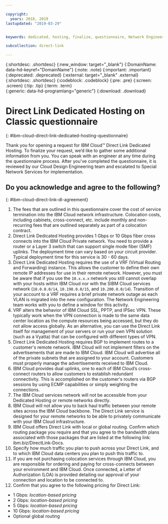 ```yaml
---

copyright:
  years: 2018, 2019
lastupdated: "2019-03-29"


keywords: dedicated, hosting, finalize, questionnaire, Network Engineering, billing, fees, VRF, BGP, case, cross-connects, datacenters, data, center, backhaul, single mode, single-mode, fiber, Letter of Authorization, LOA, contract

subcollection: direct-link

---
```


{:shortdesc: .shortdesc}
{:new_window: target="_blank"}
{:DomainName: data-hd-keyref="DomainName"}
{:note: .note}
{:important: .important}
{:deprecated: .deprecated}
{:external: target="_blank" .external}
{:shortdesc: .shortdesc}
{:codeblock: .codeblock}
{:pre: .pre}
{:screen: .screen}
{:tip: .tip}
{:term: .term}  
{:generic: data-hd-programlang="generic"}
{:download: .download}  

# Direct Link Dedicated Hosting on Classic questionnaire
{: #ibm-cloud-direct-link-dedicated-hosting-questionnaire}

Thank you for opening a request for IBM Cloud™ Direct Link Dedicated Hosting. To finalize your request, we’d like to gather some additional information from you. You can speak with an engineer at any time during the questionnaire process. After you've completed the questionnaire, it is reviewed by our Cloud Design Engineering team and escalated to Special Network Services for implementation.

## Do you acknowledge and agree to the following?
{: #ibm-cloud-direct-link-dl-agreement}

1. The fees that are outlined in this questionnaire cover the cost of service termination into the IBM Cloud network infrastructure. Colocation costs, including cabinets, cross-connect, etc. include monthly and non-recurring fees that are outlined separately as part of a colocation contract.
2. Direct Link Dedicated Hosting provides 1 Gbps or 10 Gbps fiber cross connects into the IBM Cloud Private network. You need to provide a router or a Layer 3 switch that can support single mode fiber (SMF) uplinks. The deployment time can vary based on your circuit provider. Typical deployment time for this service is 30 - 60 days.
3. Direct Link Dedicated Hosting requires the use of a VRF (Virtual Routing and Forwarding) instance. This allows the customer to define their own remote IP addresses for use in their remote network. However, you must be aware that if you use the `10.x.x.x` network you still cannot overlap with your hosts within IBM Cloud nor with the SIBM Cloud services network (`10.0.0.0/14`, `10.198.0.0/15`, and `10.200.0.0/14`). Transition of your account to a VRF requires a brief private network outage as each VLAN is migrated into the new configuration. The Network Engineering team works with you to define a window for this activity.
4. VRF alters the behavior of IBM Cloud SSL, PPTP, and IPSec VPN. These typically work when the VPN connection is made to the same data center location as the compute resources being accessed, but they do not allow access globally. As an alternative, you can use the Direct Link itself for management of your servers or run your own VPN solution (such as a Vyatta) that can be configured with different types of VPN. 
5. Direct Link Dedicated Hosting requires BGP to implement routes to a customer's remote network. IBM Cloud will not implement filters on the advertisements that are made to IBM Cloud. IBM Cloud will advertise all of the private subnets that are assigned to your account. Customers must properly manage the advertisements received to IBM Cloud.
6. IBM Cloud provides dual uplinks, one to each of IBM Cloud’s cross-connect routers to allow customers to establish redundant connectivity. This is accomplished on the customer's routers via BGP sessions by using ECMP capabilities or simply weighting the connections.
7. The IBM Cloud services network will not be accessible from your Dedicated Hosting or remote networks directly.
8. IBM Cloud will not allow you to back haul traffic between your remote sites across the IBM Cloud backbone. The Direct Link service is designed for your remote networks to be able to privately communicate with your IBM Cloud infrastructure.
9. IBM Cloud offers Direct Link with local or global routing. Confirm which routing package you require and that you agree to the bandwidth plans associated with those packages that are listed at the following link: ibm.biz/DirectLink-Docs.
10. Specify how much traffic you plan to push across your Direct Link, and to which IBM Cloud data centers you plan to push this traffic to.
11. If you are not purchasing colocation services through IBM Cloud, you are responsible for ordering and paying for cross-connects between your environment and IBM Cloud. Once connected, a Letter of Authorization (LOA) is provided detailing our approval of your connection and location to be connected to.
12.  Confirm that you agree to the following pricing for Direct Link:

 * 1 Gbps: _location-based pricing_
 * 2 Gbps: _location-based pricing_
 * 5 Gbps: _location-based pricing_
 * 10 Gbps: _location-based pricing_
 * Optional global routing
